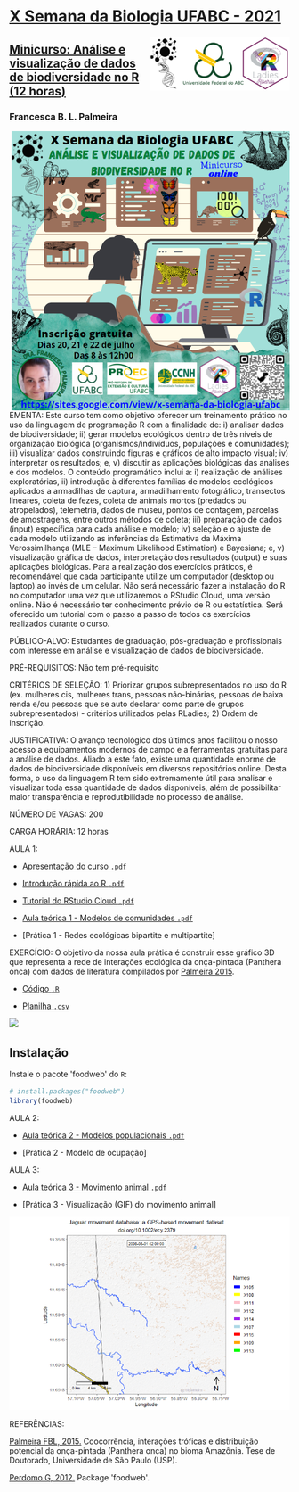 # [X Semana da Biologia UFABC - 2021](https://sites.google.com/view/x-semana-da-biologia-ufabc/xsbioufabc)
<img src="UFABC_logos.png" align="right" width = "250px"/>

## [Minicurso: Análise e visualização de dados de biodiversidade no R (12 horas)](https://sites.google.com/view/x-semana-da-biologia-ufabc/minicursos?authuser=0#h.aobl38szjvvm)
### Francesca B. L. Palmeira
<img src="UFABC_minicurso.png" align="right" width = "500px"/>

EMENTA: Este curso tem como objetivo oferecer um treinamento prático no uso da linguagem de programação R com a finalidade de: i) analisar dados de biodiversidade; ii) gerar modelos ecológicos dentro de três níveis de organização biológica (organismos/indivíduos, populações e comunidades); iii) visualizar dados construindo figuras e gráficos de alto impacto visual; iv) interpretar os resultados; e, v) discutir as aplicações biológicas das análises e dos modelos. O conteúdo programático inclui a: i) realização de análises exploratórias, ii) introdução à diferentes famílias de modelos ecológicos aplicados a armadilhas de captura, armadilhamento fotográfico, transectos lineares, coleta de fezes, coleta de animais mortos (predados ou atropelados), telemetria, dados de museu, pontos de contagem, parcelas de amostragens, entre outros métodos de coleta; iii) preparação de dados (input) específica para cada análise e modelo; iv) seleção e o ajuste de cada modelo utilizando as inferências da Estimativa da Máxima Verossimilhança (MLE – Maximum Likelihood Estimation) e Bayesiana; e, v) visualização gráfica de dados, interpretação dos resultados (output) e suas aplicações biológicas. Para a realização dos exercícios práticos, é recomendável que cada participante utilize um computador (desktop ou laptop) ao invés de um celular. Não será necessário fazer a instalação do R no computador uma vez que utilizaremos o RStudio Cloud, uma versão online. Não é necessário ter conhecimento prévio de R ou estatística. Será oferecido um tutorial com o passo a passo de todos os exercícios realizados durante o curso.

PÚBLICO-ALVO: Estudantes de graduação, pós-graduação e profissionais com interesse em análise e visualização de dados de biodiversidade.

PRÉ-REQUISITOS: Não tem pré-requisito

CRITÉRIOS DE SELEÇÃO: 1) Priorizar grupos subrepresentados no uso do R (ex. mulheres cis, mulheres trans, pessoas não-binárias, pessoas de baixa renda e/ou pessoas que se auto declarar como parte de grupos subrepresentados) - critérios utilizados pelas RLadies; 2) Ordem de inscrição.

JUSTIFICATIVA: O avanço tecnológico dos últimos anos facilitou o nosso acesso a equipamentos modernos de campo e a ferramentas gratuitas para a análise de dados. Aliado a este fato, existe uma quantidade enorme de dados de biodiversidade disponíveis em diversos repositórios online. Desta forma, o uso da linguagem R tem sido extremamente útil para analisar e visualizar toda essa quantidade de dados disponíveis, além de possibilitar maior transparência e reprodutibilidade no processo de análise.

NÚMERO DE VAGAS: 200

CARGA HORÁRIA: 12 horas

AULA 1:

- [Apresentação do curso `.pdf`](https://github.com/fblpalmeira/SBMGC_2021/blob/main/1_Ementa_Workshop_R_SBMGC_2021.pdf)

- [Introdução rápida ao R `.pdf`](https://github.com/fblpalmeira/SBMGC_2021/blob/main/1_Ementa_Workshop_R_SBMGC_2021.pdf)

- [Tutorial do RStudio Cloud `.pdf`](https://github.com/fblpalmeira/SBMGC_2021/blob/main/2_Tutorial_RStudioCloud_Pronta_Cientista_2021.pdf)

- [Aula teórica 1 - Modelos de comunidades `.pdf`](https://github.com/fblpalmeira/SBMGC_2021/blob/main/3_Aula_Teorica_Modelos.pdf)

- [Prática 1 - Redes ecológicas bipartite e multipartite]

EXERCÍCIO: O objetivo da nossa aula prática é construir esse gráfico 3D que representa a rede de interações ecológica da onça-pintada (Panthera onca) com dados de literatura compilados por [Palmeira 2015](https://www.teses.usp.br/teses/disponiveis/11/11150/tde-17092015-111206/publico/Francesca_Belem_Lopes_Palmeira_versao_revisada.pdf).

- [Código `.R`](https://github.com/fblpalmeira/foodweb/blob/main/jaguar_foodweb.R)

- [Planilha `.csv`](https://github.com/fblpalmeira/foodweb/blob/main/jaguar_foodweb.csv)

<img src="jaguar_foodweb.gif">

## Instalação

Instale o pacote 'foodweb' do `R`:

``` r
# install.packages("foodweb")
library(foodweb)
```

AULA 2:

- [Aula teórica 2 - Modelos populacionais `.pdf`](https://github.com/fblpalmeira/SBMGC_2021/blob/main/3_Aula_Teorica_Modelos.pdf)

- [Prática 2 - Modelo de ocupação]

AULA 3:

- [Aula teórica 3 - Movimento animal `.pdf`](https://github.com/fblpalmeira/SBMGC_2021/blob/main/3_Aula_Teorica_Modelos.pdf)

- [Prática 3 - Visualização (GIF) do movimento animal]

<img src="https://github.com/fblpalmeira/movevis/blob/main/jaguar_pantanal_saobento_2008.gif">

REFERÊNCIAS:

[Palmeira FBL, 2015.](https://www.teses.usp.br/teses/disponiveis/11/11150/tde-17092015-111206/publico/Francesca_Belem_Lopes_Palmeira_versao_revisada.pdf) Coocorrência, interações tróficas e distribuição potencial da onça-pintada (Panthera onca) no bioma Amazônia. Tese de Doutorado, Universidade de São Paulo (USP).

[Perdomo G, 2012.](https://cran.r-project.org/web/packages/foodweb/foodweb.pdf) Package 'foodweb'.
